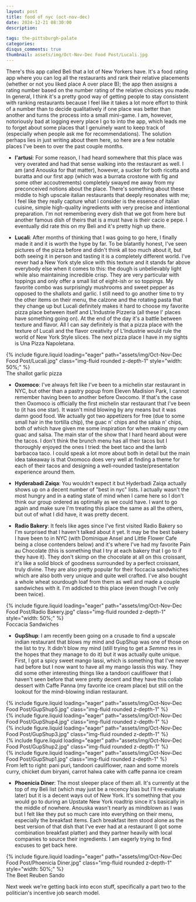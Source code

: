 ```yaml
---
layout: post
title: food of nyc (oct-nov-dec)
date: 2024-12-21 08:30:00
description: 

tags: the-pittsburgh-palate
categories:
disqus_comments: true
thumbnail: assets/img/Oct-Nov-Dec Food Post/Lucali.jpg
---
```


There's this app called Beli that a lot of New Yorkers have. It's a food rating app where you can log all the restaurants and rank their relative placements (whether or not you liked place A over place B); the app then assigns a rating number based on the number rating of the relative choices you made. In general, I think it's a pretty good way of getting people to stay consistent with ranking restaurants because I feel like it takes a lot more effort to think of a number than to decide qualitatively if one place was better than another and turns the process into a small mini-game. I am, however, notoriously bad at logging every place I go to into the app, which leads me to forget about some places that I genuinely want to keep track of (especially when people ask me for recommendations). The solution perhaps lies in just writing about them here, so here are a few notable places I've been to over the past couple months.

- **l'artusi**: For some reason, I had heard somewhere that this place was very overated and had that sense walking into the restaurant as well. I am (and Anouska for that matter), however, a sucker for both ricotta and buratta and our first app (which was a burrata crostone with fig and some other accoutrements) completely swayed me away from my preconceived notions about the place. There's something about these middle to high upscale italian restaurants that deeply resonates with me; I feel like they really capture what I consider is the essence of italian cuisine, simple high-quality ingredients with very precise and intentional preparation. I'm not remembering every dish that we got from here but another famous dish of theirs that is a must have is their cacio e pepe. I eventually did rate this on my Beli and it's pretty high up there.
  
- **Lucali**: After months of thinking that I was going to go here, I finally made it and it is worth the hype by far. To be blatantly honest, I've seen pictures of the pizza before and didn't think all too much about it, but both seeing it in person and tasting it is a completely different world. I've never had a New York style slice with this texture and it stands far above everybody else when it comes to this: the dough is unbelievably light while also maintaining incredible crisp. They are very particular with toppings and only offer a small list of eight-ish or so toppings. My favorite combo was surprisingly mushrooms and sweet pepper as opposed to the shallots and garlic. I still need to go another time to try the other items on their menu, the calzone and the rotating pasta that they change up but Lucali definitely makes it hard to choose my favorite pizza place between itself and L'Industrie Pizzeria (all these l' places have something going on). At the end of the day it's a battle between texture and flavor. All I can say definitely is that a pizza place with the texture of Lucali and the flavor creativity of L'Industrie would rule the world of New York Style slices. The next pizza place I have in my sights is Una Pizza Napoletana.

<div class="row mt-3">
    <div class="col-sm mt-3 mt-md-0">
        {% include figure.liquid loading="eager" path="assets/img/Oct-Nov-Dec Food Post/Lucali.jpg" class="img-fluid rounded z-depth-1" style="width: 50%;" %}
    </div>
</div>
<div class="caption">
    The shallot garlic pizza
</div>

- **Oxomoco**: I've always felt like I've been to a michelin star restaurant in NYC, but other than a pastry popup from Eleven Madision Park, I cannot remember having been to another before Oxocomo. If that's the case then Oxomoco is officially the first michelin star restaurant that I've been to (it has one star). It wasn't mind blowing by any means but it was damn good food. We actually got two appetizers for free (due to some small hair in the tortilla chip), the guac n' chips and the salsa n' chips, both of which have given me some inspiration for when making my own guac and salsa. The main star of the show that I hard heard about were the tacos. I don't think the brunch menu has all their tacos but I thoroughly enjoyed the ones I tried: the beet taco and the lamb barbacoa taco. I could speak a lot more about both in detail but the main idea takeaway is that Oxomoco does very well at finding a theme for each of their tacos and designing a well-rounded taste/presentation experience around them.

- **Hyderabadi Zaiqa**: You wouldn't expect it but Hyderbadi Zaiqa actually shows up on a decent number of "best in nyc" lists. I actually wasn't the most hungry and in a eating state of mind when I came here so I don't think our group ordered as optimally as we could have. I want to go again and make sure I'm treating this place the same as all the others, but out of what I did have, it was pretty decent.
  
- **Radio Bakery**: It feels like ages since I've first visited Radio Bakery so I'm surprised that I haven't talked about it yet. It may be the best bakery I have been to in NYC (with Dominique Ansel and Little Flower Cafe being a close contenders below) and it's where I've had my favorite Pain au Chocolate (this is something that I try at each bakery that I go to if they have it). They don't skimp on the chocolate at all on this croissant, it's like a solid block of goodness surrounded by a perfect croissant, truly divine. They are also pretty popular for their foccacia sandwhiches which are also both very unique and quite well crafted. I've also bought a whole wheat sourdough loaf from them as well and made a couple sandwiches with it. I'm addicted to this place (even though I've only been twice).

<div class="row mt-3">
    <div class="col-sm mt-3 mt-md-0">
        {% include figure.liquid loading="eager" path="assets/img/Oct-Nov-Dec Food Post/Radio Bakery.jpg" class="img-fluid rounded z-depth-1" style="width: 50%;" %}
    </div>
</div>
<div class="caption">
    Foccacia Sandwiches
</div>

- **GupShup**: I am recently been going on a crusade to find a upscale indian restaurant that blows my mind and GupShup was one of those on the list to try. It didn't blow my mind (still trying to get a *Semma* res in the hopes that they manage to do it) but it was actually quite unique. First, I got a spicy sweet mango lassi, which is something that I've never had before but I now want to have all my mango lassis this way. They did some other interesting things like a tandoori cauliflower that I haven't seen before that were pretty decent and they have this collab dessert with Caffe Panna (my favorite ice cream place) but still on the lookout for the mind-blowing indian restaurant.

<div class="row mt-3">
    <div class="col-sm mt-3 mt-md-0">
        {% include figure.liquid loading="eager" path="assets/img/Oct-Nov-Dec Food Post/GupShup5.jpg" class="img-fluid rounded z-depth-1" %}
    </div>
    <div class="col-sm mt-3 mt-md-0">
        {% include figure.liquid loading="eager" path="assets/img/Oct-Nov-Dec Food Post/GupShup4.jpg" class="img-fluid rounded z-depth-1" %}
    </div>
    <div class="col-sm mt-3 mt-md-0">
        {% include figure.liquid loading="eager" path="assets/img/Oct-Nov-Dec Food Post/GupShup3.jpg" class="img-fluid rounded z-depth-1" %}
    </div>
    <div class="col-sm mt-3 mt-md-0">
        {% include figure.liquid loading="eager" path="assets/img/Oct-Nov-Dec Food Post/GupShup2.jpg" class="img-fluid rounded z-depth-1" %}
    </div>
    <div class="col-sm mt-3 mt-md-0">
        {% include figure.liquid loading="eager" path="assets/img/Oct-Nov-Dec Food Post/GupShup1.jpg" class="img-fluid rounded z-depth-1" %}
    </div>
</div>
<div class="caption">
    From left to right: pani puri, tandoori cauliflower, naan and some morels curry, chicket dum biryani, carrot halwa cake with caffe panna ice cream
</div>

- **Phoenicia Diner**: The most sleeper place of them all. It's currently at the top of my Beli list (which may just be a recency bias but I'll re-evaluate later) but it is a decent ways out of New York. It's something that you would go to during an Upstate New York roadtrip since it's basically in the middle of nowhere. Anouska wasn't nearly as mindblown as I was but I felt like they put so much care into everything on their menu, especially the breakfast items. Each breakfast item stood alone as the best version of that dish that I've ever had at a restaurant (I got some combination breakfast platter) and they partner heavily with local companies to source their ingredients. I am eagerly trying to find excuses to get back here.

<div class="row mt-3">
    <div class="col-sm mt-3 mt-md-0">
        {% include figure.liquid loading="eager" path="assets/img/Oct-Nov-Dec Food Post/Phoenicia Diner.jpg" class="img-fluid rounded z-depth-1" style="width: 50%;" %}
    </div>
</div>
<div class="caption">
    The Beet Reuben Sando
</div>

Next week we're getting back into econ stuff, specifically a part two to the politician's incentive job search model.
